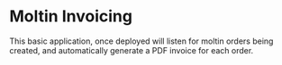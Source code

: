 # Moltin Invoicing

This basic application, once deployed will listen for moltin orders being created, and automatically generate a PDF invoice for each order.
